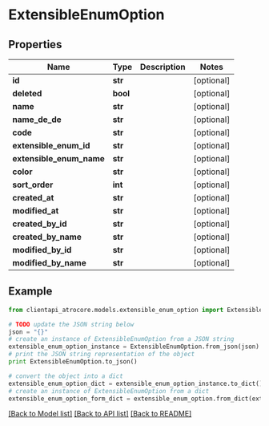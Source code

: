 # ExtensibleEnumOption


## Properties
Name | Type | Description | Notes
------------ | ------------- | ------------- | -------------
**id** | **str** |  | [optional] 
**deleted** | **bool** |  | [optional] 
**name** | **str** |  | [optional] 
**name_de_de** | **str** |  | [optional] 
**code** | **str** |  | [optional] 
**extensible_enum_id** | **str** |  | [optional] 
**extensible_enum_name** | **str** |  | [optional] 
**color** | **str** |  | [optional] 
**sort_order** | **int** |  | [optional] 
**created_at** | **str** |  | [optional] 
**modified_at** | **str** |  | [optional] 
**created_by_id** | **str** |  | [optional] 
**created_by_name** | **str** |  | [optional] 
**modified_by_id** | **str** |  | [optional] 
**modified_by_name** | **str** |  | [optional] 

## Example

```python
from clientapi_atrocore.models.extensible_enum_option import ExtensibleEnumOption

# TODO update the JSON string below
json = "{}"
# create an instance of ExtensibleEnumOption from a JSON string
extensible_enum_option_instance = ExtensibleEnumOption.from_json(json)
# print the JSON string representation of the object
print ExtensibleEnumOption.to_json()

# convert the object into a dict
extensible_enum_option_dict = extensible_enum_option_instance.to_dict()
# create an instance of ExtensibleEnumOption from a dict
extensible_enum_option_form_dict = extensible_enum_option.from_dict(extensible_enum_option_dict)
```
[[Back to Model list]](../README.md#documentation-for-models) [[Back to API list]](../README.md#documentation-for-api-endpoints) [[Back to README]](../README.md)


